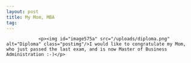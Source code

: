```yaml
---
layout: post
title: My Mom, MBA
tag: 
---
```



                <p><img id="image575a" src="/uploads/diploma.png" alt="Diploma" class="postimg"/>I would like to congratulate my Mom, who just passed the last exam, and is now Master of Business Administration :-)</p>
            
